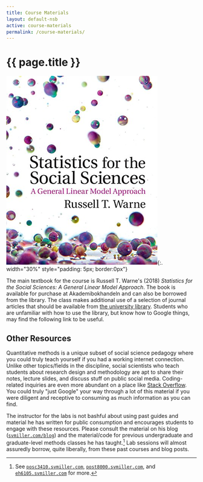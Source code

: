 ```yaml
---
title: Course Materials
layout: default-nsb
active: course-materials
permalink: /course-materials/
---
```


# {{ page.title }}

![Statistics for the Social Sciences: A General Linear Model Approach](/images/warne2018sss.jpg){:. width="30%" style="padding: 5px; border:0px"}


The main textbook for the course is Russell T. Warne's (2018) *Statistics for the Social Sciences: A General Linear Model Approach*. The book is available for purchase at Akademibokhandeln and can also be borrowed from the library. The class makes additional use of a selection of journal articles that should be available from [the university library](https://www.su.se/stockholm-university-library/). Students who are unfamiliar with how to use the library, but know how to Google things, may find the following link to be useful.


## Other Resources

Quantitative methods is a unique subset of social science pedagogy where you could truly teach yourself if you had a working internet connection. Unlike other topics/fields in the discipline, social scientists who teach students about research design and methodology are apt to share their notes, lecture slides, and discuss stuff on public social media. Coding-related inquiries are even more abundant on a place like [Stack Overflow](https://stackoverflow.com/). You could truly "just Google" your way through a lot of this material if you were diligent and receptive to consuming as much information as you can find.

The instructor for the labs is not bashful about using past guides and material he has written for public consumption and encourages students to engage with these resources. Please consult the material on his blog ([`svmiller.com/blog`](http://svmiller.com/blog)) and the material/code for previous undergraduate and graduate-level methods classes he has taught.[^links] Lab sessions will almost assuredly borrow, quite liberally, from these past courses and blog posts.

[^links]: See [`posc3410.svmiller.com`](http://posc3410.svmiller.com), [`post8000.svmiller.com`](http://post8000.svmiller.com), and  [`eh6105.svmiller.com`](http://eh6105.svmiller.com) for more.

<!-- Content is written in [Markdown](https://learnxinyminutes.com/docs/markdown/).
Plain text format allows you to focus on your **content**. -->


